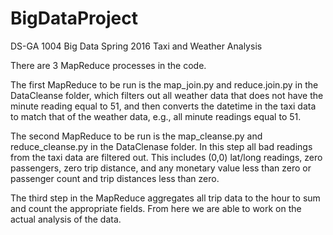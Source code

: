 # BigDataProject
DS-GA 1004 Big Data Spring 2016 Taxi and Weather Analysis

There are 3 MapReduce processes in the code.

The first MapReduce to be run is the map_join.py and reduce.join.py in the DataCleanse folder, which filters out all weather data that does not have the minute reading equal to 51, and then converts the datetime in the taxi data to match that of the weather data, e.g., all minute readings equal to 51.

The second MapReduce to be run is the map_cleanse.py and reduce_cleanse.py in the DataClenase folder. In this step all bad readings from the taxi data are filtered out. This includes (0,0) lat/long readings, zero passengers, zero trip distance, and any monetary value less than zero or passenger count and trip distances less than zero.

The third step in the MapReduce aggregates all trip data to the hour to sum and count the appropriate fields. From here we are able to work on the actual analysis of the data.
